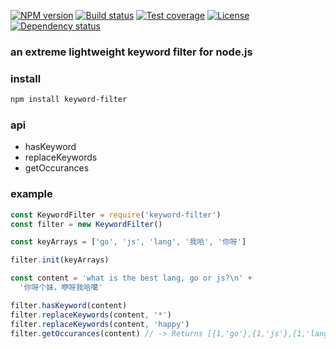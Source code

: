 [![NPM version][npm-img]][npm-url]
[![Build status][travis-img]][travis-url]
[![Test coverage][coveralls-img]][coveralls-url]
[![License][license-img]][license-url]
[![Dependency status][david-img]][david-url]

### an extreme lightweight keyword filter for node.js

### install

```bash
npm install keyword-filter
```

### api

* hasKeyword
* replaceKeywords
* getOccurances

### example

```js
const KeywordFilter = require('keyword-filter')
const filter = new KeywordFilter()

const keyArrays = ['go', 'js', 'lang', '我哈', '你呀']

filter.init(keyArrays)

const content = 'what is the best lang, go or js?\n' +
  '你呀个妹，咿呀我哈噶'

filter.hasKeyword(content)
filter.replaceKeywords(content, '*')
filter.replaceKeywords(content, 'happy')
filter.getOccurances(content) // -> Returns [{1,'go'},{1,'js'},{1,'lang'}, {2, '我哈'}, {2, '你呀'}]
```

[npm-img]: https://img.shields.io/npm/v/keyword-filter.svg?style=flat-square
[npm-url]: https://npmjs.org/package/keyword-filter
[travis-img]: https://img.shields.io/travis/coderhaoxin/keyword-filter.svg?style=flat-square
[travis-url]: https://travis-ci.org/coderhaoxin/keyword-filter
[coveralls-img]: https://img.shields.io/coveralls/coderhaoxin/keyword-filter.svg?style=flat-square
[coveralls-url]: https://coveralls.io/r/coderhaoxin/keyword-filter?branch=master
[license-img]: http://img.shields.io/badge/license-MIT-green.svg?style=flat-square
[license-url]: http://opensource.org/licenses/MIT
[david-img]: https://img.shields.io/david/coderhaoxin/keyword-filter.svg?style=flat-square
[david-url]: https://david-dm.org/coderhaoxin/keyword-filter
